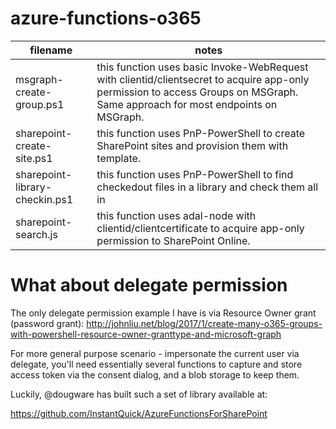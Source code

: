 # azure-functions-o365

filename | notes
---      | ---
msgraph-create-group.ps1 | this function uses basic Invoke-WebRequest with clientid/clientsecret to acquire app-only permission to access Groups on MSGraph.  Same approach for most endpoints on MSGraph.
sharepoint-create-site.ps1 | this function uses PnP-PowerShell to create SharePoint sites and provision them with template.
sharepoint-library-checkin.ps1 | this function uses PnP-PowerShell to find checkedout files in a library and check them all in
sharepoint-search.js | this function uses adal-node with clientid/clientcertificate to acquire app-only permission to SharePoint Online.

# What about delegate permission

The only delegate permission example I have is via Resource Owner grant (password grant): 
http://johnliu.net/blog/2017/1/create-many-o365-groups-with-powershell-resource-owner-granttype-and-microsoft-graph

For more general purpose scenario - impersonate the current user via delegate, you'll need essentially several functions to capture and store access token via the consent dialog, and a blob storage to keep them.

Luckily, @dougware has built such a set of library available at:

https://github.com/InstantQuick/AzureFunctionsForSharePoint
